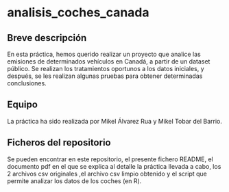 # analisis_coches_canada

## Breve descripción

En esta práctica, hemos querido realizar un proyecto que analice las emisiones de determinados vehículos en Canadá, a partir de un dataset público. Se realizan los tratamientos oportunos a los datos iniciales, y después, se les realizan algunas pruebas para obtener determinadas conclusiones.

## Equipo

La práctica ha sido realizada por Mikel Álvarez Rua y Mikel Tobar del Barrio.

## Ficheros del repositorio

Se pueden encontrar en este repositorio, el presente fichero README, el documento pdf en el que se explica al detalle la práctica llevada a cabo, los 2 archivos csv originales ,el archivo csv limpio obtenido y el script que permite analizar los datos de los coches (en R).
